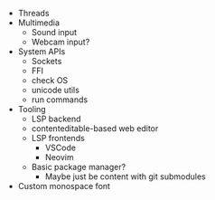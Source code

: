 - Threads
- Multimedia
  - Sound input
  - Webcam input?
- System APIs
  - Sockets
  - FFI
  - check OS
  - unicode utils
  - run commands
- Tooling
  - LSP backend
  - contenteditable-based web editor
  - LSP frontends
    - VSCode
    - Neovim
  - Basic package manager?
    - Maybe just be content with git submodules
- Custom monospace font
